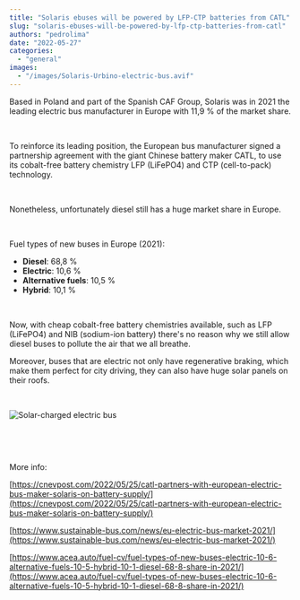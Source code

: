 ```yaml
---
title: "Solaris ebuses will be powered by LFP-CTP batteries from CATL"
slug: "solaris-ebuses-will-be-powered-by-lfp-ctp-batteries-from-catl"
authors: "pedrolima"
date: "2022-05-27"
categories: 
  - "general"
images: 
  - "/images/Solaris-Urbino-electric-bus.avif"
---
```


Based in Poland and part of the Spanish CAF Group, Solaris was in 2021 the leading electric bus manufacturer in Europe with 11,9 % of the market share.

 

To reinforce its leading position, the European bus manufacturer signed a partnership agreement with the giant Chinese battery maker CATL, to use its cobalt-free battery chemistry LFP (LiFePO4) and CTP (cell-to-pack) technology.

 

Nonetheless, unfortunately diesel still has a huge market share in Europe.

 

Fuel types of new buses in Europe (2021):

- **Diesel**: 68,8 %
- **Electric**: 10,6 %
- **Alternative fuels**: 10,5 %
- **Hybrid**: 10,1 %

 

Now, with cheap cobalt-free battery chemistries available, such as LFP (LiFePO4) and NIB (sodium-ion battery) there's no reason why we still allow diesel buses to pollute the air that we all breathe.

Moreover, buses that are electric not only have regenerative braking, which make them perfect for city driving, they can also have huge solar panels on their roofs.

 

![Solar-charged electric bus](images/Solar-charged-electric-bus.avif)

 

 

More info:

[https://cnevpost.com/2022/05/25/catl-partners-with-european-electric-bus-maker-solaris-on-battery-supply/](https://cnevpost.com/2022/05/25/catl-partners-with-european-electric-bus-maker-solaris-on-battery-supply/)

[https://www.sustainable-bus.com/news/eu-electric-bus-market-2021/](https://www.sustainable-bus.com/news/eu-electric-bus-market-2021/)

[https://www.acea.auto/fuel-cv/fuel-types-of-new-buses-electric-10-6-alternative-fuels-10-5-hybrid-10-1-diesel-68-8-share-in-2021/](https://www.acea.auto/fuel-cv/fuel-types-of-new-buses-electric-10-6-alternative-fuels-10-5-hybrid-10-1-diesel-68-8-share-in-2021/)
